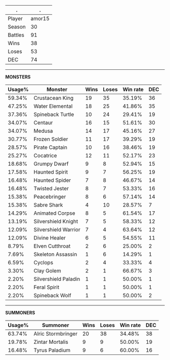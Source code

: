 .|.
|-|-
Player|amor15
Season|30
Battles|91
Wins|38
Loses|53
DEC|74

---
**MONSTERS**

Usage%|Monster|Wins|Loses|Win rate|DEC|
-|-|-|-|-|-|
59.34%|Crustacean King|19|35|35.19%|36|
47.25%|Water Elemental|18|25|41.86%|35|
37.36%|Spineback Turtle|10|24|29.41%|19|
34.07%|Centaur|16|15|51.61%|30|
34.07%|Medusa|14|17|45.16%|27|
30.77%|Frozen Soldier|11|17|39.29%|19|
28.57%|Pirate Captain|10|16|38.46%|19|
25.27%|Cocatrice|12|11|52.17%|23|
18.68%|Grumpy Dwarf|9|8|52.94%|15|
17.58%|Haunted Spirit|9|7|56.25%|19|
16.48%|Haunted Spider|7|8|46.67%|14|
16.48%|Twisted Jester|8|7|53.33%|16|
15.38%|Peacebringer|8|6|57.14%|14|
15.38%|Sabre Shark|4|10|28.57%|7|
14.29%|Animated Corpse|8|5|61.54%|17|
13.19%|Silvershield Knight|7|5|58.33%|12|
12.09%|Silvershield Warrior|7|4|63.64%|12|
12.09%|Divine Healer|6|5|54.55%|11|
8.79%|Elven Cutthroat|2|6|25.00%|2|
7.69%|Skeleton Assassin|1|6|14.29%|1|
6.59%|Cyclops|2|4|33.33%|4|
3.30%|Clay Golem|2|1|66.67%|3|
2.20%|Silvershield Paladin|1|1|50.00%|1|
2.20%|Feral Spirit|1|1|50.00%|1|
2.20%|Spineback Wolf|1|1|50.00%|2|

---
**SUMMONERS**

Usage%|Summoner|Wins|Loses|Win rate|DEC|
-|-|-|-|-|-|
63.74%|Alric Stormbringer|20|38|34.48%|38|
19.78%|Zintar Mortalis|9|9|50.00%|19|
16.48%|Tyrus Paladium|9|6|60.00%|16|
